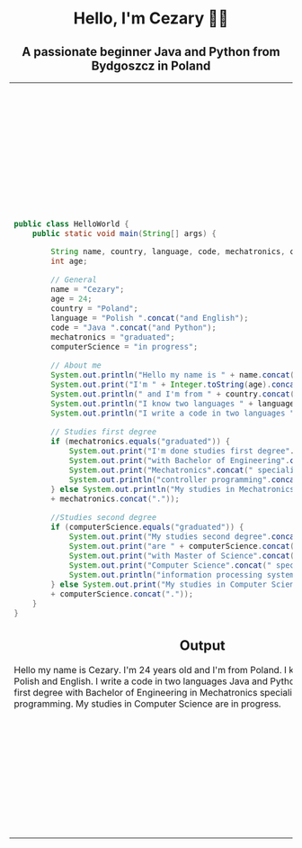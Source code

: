 <h1 align="center">Hello, I'm Cezary 👋👋</h1>
<h2 align="center">A passionate beginner Java and Python from Bydgoszcz in Poland</h2>

<table>
<tr>
<td>
	
```java
public class HelloWorld {
    public static void main(String[] args) {

        String name, country, language, code, mechatronics, computerScience;
        int age;

        // General
        name = "Cezary";
        age = 24;
        country = "Poland";
        language = "Polish ".concat("and English");
        code = "Java ".concat("and Python");
        mechatronics = "graduated";
        computerScience = "in progress";

        // About me
        System.out.println("Hello my name is " + name.concat("."));
        System.out.print("I'm " + Integer.toString(age).concat(" years old"));
        System.out.println(" and I'm from " + country.concat("."));
        System.out.println("I know two languages " + language.concat("."));
        System.out.println("I write a code in two languages " + code.concat("."));

        // Studies first degree
        if (mechatronics.equals("graduated")) {
            System.out.print("I'm done studies first degree".concat(" "));
            System.out.print("with Bachelor of Engineering".concat(" in "));
            System.out.print("Mechatronics".concat(" specialized in "));
            System.out.println("controller programming".concat("."));
        } else System.out.println("My studies in Mechatronics are "
        + mechatronics.concat("."));

        //Studies second degree
        if (computerScience.equals("graduated")) {
            System.out.print("My studies second degree".concat(" "));
            System.out.print("are " + computerScience.concat(" "));
            System.out.print("with Master of Science".concat(" in "));
            System.out.print("Computer Science".concat(" specialized in "));
            System.out.println("information processing systems.");
        } else System.out.print("My studies in Computer Science are "
        + computerScience.concat("."));
    }
}
```
<h2 align="center">Output</h2>
Hello my name is Cezary.
I'm 24 years old and I'm from Poland.
I know two languages Polish and English.
I write a code in two languages Java and Python.
I'm done studies first degree with Bachelor of Engineering in Mechatronics specialized in controller programming.
My studies in Computer Science are in progress.

</td>
<td>

<h2 align="center">📋 Languages

![Java](https://img.shields.io/badge/java-%23ED8B00.svg?style=for-the-badge&logo=openjdk&logoColor=white)
![Python](https://img.shields.io/badge/python-3670A0?style=for-the-badge&logo=python&logoColor=ffdd54)</h2>

<h2 align="center">💻 IDEs/Editors

![Visual Studio Code](https://img.shields.io/badge/Visual%20Studio%20Code-0078d7.svg?style=for-the-badge&logo=visual-studio-code&logoColor=white)
![IntelliJ IDEA](https://img.shields.io/badge/IntelliJIDEA-000000.svg?style=for-the-badge&logo=intellij-idea&logoColor=white)
![Android Studio](https://img.shields.io/badge/Android%20Studio-3DDC84.svg?style=for-the-badge&logo=android-studio&logoColor=white)</h2>

<h2 align="center">🧑‍💻 Forums

![Stack Overflow](https://img.shields.io/badge/-Stackoverflow-FE7A16?style=for-the-badge&logo=stack-overflow&logoColor=white)
![Reddit](https://img.shields.io/badge/Reddit-%23FF4500.svg?style=for-the-badge&logo=Reddit&logoColor=white)</h2>

<h2 align="center">🎛️ Operating System
    
![Windows 11](https://img.shields.io/badge/Windows%2011-%230079d5.svg?style=for-the-badge&logo=Windows%2011&logoColor=white)
![macOS](https://img.shields.io/badge/mac%20os-000000?style=for-the-badge&logo=macos&logoColor=F0F0F0)
![iOS](https://img.shields.io/badge/iOS-000000?style=for-the-badge&logo=ios&logoColor=white)
![Android](https://img.shields.io/badge/Android-3DDC84?style=for-the-badge&logo=android&logoColor=white)</h2>

<h2 align="center">🏢 Office

![Microsoft Office](https://img.shields.io/badge/Microsoft_Office-D83B01?style=for-the-badge&logo=microsoft-office&logoColor=white)
![Microsoft Excel](https://img.shields.io/badge/Microsoft_Excel-217346?style=for-the-badge&logo=microsoft-excel&logoColor=white)
![Microsoft PowerPoint](https://img.shields.io/badge/Microsoft_PowerPoint-B7472A?style=for-the-badge&logo=microsoft-powerpoint&logoColor=white)
![Microsoft Word](https://img.shields.io/badge/Microsoft_Word-2B579A?style=for-the-badge&logo=microsoft-word&logoColor=white)</h2>	
</td>
</tr>
</table>

<!--
**Roquv13/Roquv13** is a ✨ _special_ ✨ repository because its `README.md` (this file) appears on your GitHub profile.

Here are some ideas to get you started:

- 🔭 I’m currently working on ...
- 🌱 I’m currently learning ...
- 👯 I’m looking to collaborate on ...
- 🤔 I’m looking for help with ...
- 💬 Ask me about ...
- 📫 How to reach me: ...
- 😄 Pronouns: ...
- ⚡ Fun fact: ...
-->
